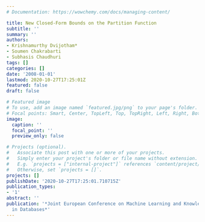```yaml
---
# Documentation: https://wowchemy.com/docs/managing-content/

title: New Closed-Form Bounds on the Partition Function
subtitle: ''
summary: ''
authors:
- Krishnamurthy Dvijotham*
- Soumen Chakrabarti
- Subhasis Chaudhuri
tags: []
categories: []
date: '2008-01-01'
lastmod: 2020-10-27T17:25:01Z
featured: false
draft: false

# Featured image
# To use, add an image named `featured.jpg/png` to your page's folder.
# Focal points: Smart, Center, TopLeft, Top, TopRight, Left, Right, BottomLeft, Bottom, BottomRight.
image:
  caption: ''
  focal_point: ''
  preview_only: false

# Projects (optional).
#   Associate this post with one or more of your projects.
#   Simply enter your project's folder or file name without extension.
#   E.g. `projects = ["internal-project"]` references `content/project/deep-learning/index.md`.
#   Otherwise, set `projects = []`.
projects: []
publishDate: '2020-10-27T17:25:01.710715Z'
publication_types:
- '1'
abstract: ''
publication: '*Joint European Conference on Machine Learning and Knowledge Discovery
  in Databases*'
---
```

